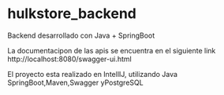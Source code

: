 # hulkstore_backend
Backend desarrollado con Java + SpringBoot

La documentacipon de las apis se encuentra en el siguiente link 
http://localhost:8080/swagger-ui.html

El proyecto esta  realizado en IntellIJ, utilizando 
Java SpringBoot,Maven,Swagger yPostgreSQL



